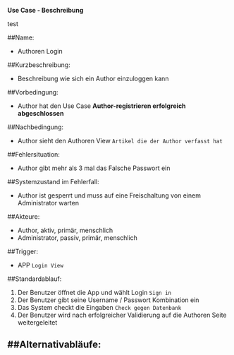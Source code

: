 **Use Case - Beschreibung**

test

##Name:
  - Authoren Login

##Kurzbeschreibung:
  - Beschreibung wie sich ein Author einzuloggen kann

##Vorbedingung:
  - Author hat den Use Case **Author-registrieren erfolgreich abgeschlossen**

##Nachbedingung:
  - Author sieht den Authoren View `Artikel die der Author verfasst hat`

##Fehlersituation:
  - Author gibt mehr als 3 mal das Falsche Passwort ein

##Systemzustand im Fehlerfall:
  - Author ist gesperrt und muss auf eine Freischaltung von einem Administrator warten

##Akteure:
  - Author, aktiv, primär, menschlich
  - Administrator, passiv, primär, menschlich

##Trigger:
  - APP `Login View`

##Standardablauf:
  1.  Der Benutzer öffnet die App und wählt Login `Sign in`
  2.  Der Benutzer gibt seine Username / Passwort Kombination ein
  3.  Das System checkt die Eingaben `Check gegen Datenbank`
  4.  Der Benutzer wird nach erfolgreicher Validierung auf die Authoren Seite weitergeleitet

##Alternativabläufe:
  -
